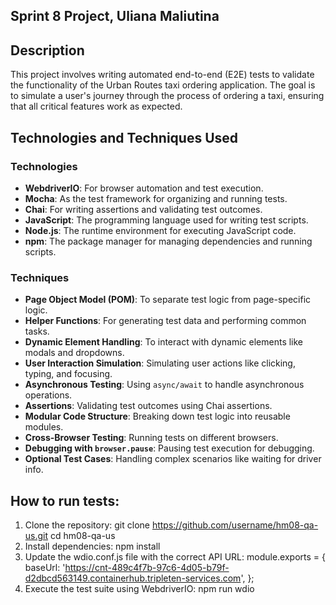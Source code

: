 ## Sprint 8 Project, Uliana Maliutina

## Description
This project involves writing automated end-to-end (E2E) tests to validate the functionality of the Urban Routes taxi ordering application. The goal is to simulate a user's journey through the process of ordering a taxi, ensuring that all critical features work as expected.

## Technologies and Techniques Used

### Technologies
- **WebdriverIO**: For browser automation and test execution.
- **Mocha**: As the test framework for organizing and running tests.
- **Chai**: For writing assertions and validating test outcomes.
- **JavaScript**: The programming language used for writing test scripts.
- **Node.js**: The runtime environment for executing JavaScript code.
- **npm**: The package manager for managing dependencies and running scripts.

### Techniques
- **Page Object Model (POM)**: To separate test logic from page-specific logic.
- **Helper Functions**: For generating test data and performing common tasks.
- **Dynamic Element Handling**: To interact with dynamic elements like modals and dropdowns.
- **User Interaction Simulation**: Simulating user actions like clicking, typing, and focusing.
- **Asynchronous Testing**: Using `async/await` to handle asynchronous operations.
- **Assertions**: Validating test outcomes using Chai assertions.
- **Modular Code Structure**: Breaking down test logic into reusable modules.
- **Cross-Browser Testing**: Running tests on different browsers.
- **Debugging with `browser.pause`**: Pausing test execution for debugging.
- **Optional Test Cases**: Handling complex scenarios like waiting for driver info.

## How to run tests:

1. Clone the repository: git clone https://github.com/username/hm08-qa-us.git
cd hm08-qa-us
2. Install dependencies: npm install
3. Update the wdio.conf.js file with the correct API URL: module.exports = {
    baseUrl: 'https://cnt-489c4f7b-97c6-4d05-b79f-d2dbcd563149.containerhub.tripleten-services.com',
};
4. Execute the test suite using WebdriverIO: npm run wdio